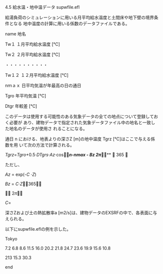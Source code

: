 4.5 給水温・地中温データ supwfile.efl

給湯負荷のシミュレーションに用いる月平均給水温度と土間床や地下壁の境界条件となる 地中温度の計算に用いる係数のデータファイルである。

name 地名

Tw１ １月平均給水温度 [℃]

Tw２ ２月平均給水温度 [℃]

・・・・・・・・・・

Tw１２ １２月平均給水温度 [℃]

nｍａｘ 日平均気温が年最高の日の通日

Tgro 年平均気温 [℃]

Dtgr 年較差 [℃]

このデータは使用する可能性のある気象データの全ての地点について登録しておく必要が あり、建物データで指定された気象データファイル中の地名と一致した地名のデータが使用さ れることになる。

通日 n における、地表よりの深さZ [m]の地中温度 Tgrz [℃]はここで与える係数を用 いて次の方法で計算される。

*Tgrz*=*Tgro*+0.5⋅*DTgrs*⋅*Az*⋅cos*****n*-*n*max - *Bz* 2*π*****  365 

ただし、

*Az* = exp(-*C* ⋅*Z*)

*Bz* = *C*⋅*Z*365

 2*π*

*C*=

深さZおよび土の熱拡散率a [m2/s]は、建物データのEXSRFの中で、各表面に与えられる。

以下にsupwfile.eflの例を示した。

Tokyo

7.2 6.8 8.6 11.5 16.0 20.2 21.8 24.7 23.6 19.9 15.6 10.8

213 15.3 30.3

end